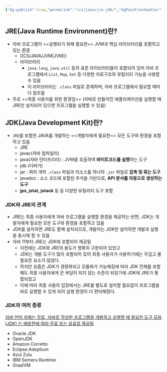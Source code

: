 ```yaml
---
{"dg-publish":true,"permalink":"/cs/java/jre-jdk/","dgPassFrontmatter":true,"noteIcon":"","created":"2024-10-27T20:19:54.014+09:00","updated":"2024-10-28T04:30:56.248+09:00"}
---
```


## JRE(Java Runtime Environment)란?

- 자바 프로그램이 ==실행되기 위해 필요한== JVM과 핵심 라이브러리를 포함하고 있는 환경 
	- [[CS/JAVA/JVM\|JVM]]
	- 라이브러리
		- `java.lang`, `java.util` 등의 표준 라이브러리들이 포함되어 있어 자바 프로그램에서 `List`, `Map`, `Set` 등 다양한 자료구조와 유틸리티 기능을 사용할 수 있음
		- 이 라이브러리는 `.class` 파일로 존재하며, 자바 프로그램에서 필요할 때마다 참조됨
- 주로 ==최종 사용자를 위한 환경임== (자바로 만들어진 애플리케이션을 실행할 때 JRE만 설치되어 있으면 프로그램을 실행할 수 있음)

## JDK(Java Development Kit)란?

- `JRE`를 포함한 JAVA를 개발하는 ==개발자에게 필요한== 모든 도구와 환경을 포함하고 있음
	- JRE
	- javac(자바 컴파일러)
	- java(자바 인터프리터) : JVM을 호출하여 **바이트코드를 실행**하는 도구
	- jdb (디버거)
	- jar : 여러 개의 `.class` 파일과 리소스를 하나의 `.jar` 파일로 **압축 및 묶는 도구**
	- javadoc : 소스 코드에 포함된 주석을 기반으로, **API 문서를 자동으로 생성하는 도구**
	- **jps, jstat, jstack** 등 등 다양한 유틸리티 도구 포함



### JDK와 JRE의 관계

- JRE는 최종 사용자에게 자바 프로그램을 실행할 환경을 제공하는 반면, JDK는 개발자에게 필요한 모든 도구와 환경을 포함하고 있음
- JDK를 설치하면 JRE도 함께 설치되므로, 개발자는 JDK만 설치하면 개발과 실행을 동시에 할 수 있음
- 자바 11부터 JRE는 JDK에 포함되어 제공됨
	- 이전에는 JDK와 JRE의 용도가 명확히 구분되어 있었고 
	- JDK는 개발 도구가 많이 포함되어 있어 최종 사용자가 사용하기에는 무겁고 불필요한 요소가 많았다.
	- 하지만 요즘은 JDK가 경량화되고 모듈화가 가능해짐에 따라 JDK 전체를 포함해도 최종 사용자에게 큰 부담이 되지 않는 수준이 되었기에 JDK에 JRE가 통합되었고
	- 이에 따라 최종 사용자 입장에서는 JRE를 별도로 설치할 필요없이 프로그램을 바로 실행할 수 있게 되어 실행 환경이 더 편리해졌다. 


### JDK의 여러 종류

<u>자바 언어 자체는 무료, 자바로 작성한 프로그램을 개발하고 실행할 때 필요한 도구 모음(JDK)
는 배포한에 따라 무료 또는 유료로 제공됨</u>

- Oracle JDK
- OpenJDK
- Amazon Corretto
- Eclipse Adoptium
- Azul Zulu
- IBM Semeru Runtime
- GraalVM

